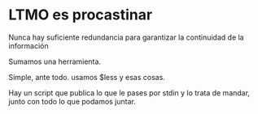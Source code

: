 LTMO es procastinar
=============
Nunca hay suficiente redundancia para garantizar la continuidad de la información

Sumamos una herramienta. 

Simple, ante todo. usamos $less  y esas cosas.

Hay un script que publica lo que le pases por stdin y lo trata de mandar, junto con todo lo que podamos juntar.




